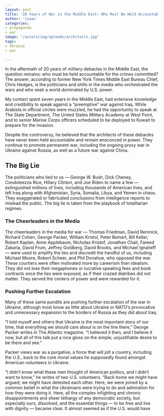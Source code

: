 ```yaml
---
layout: post
title: '20 Years of War in the Middle East: Who Must Be Held Accountable?'
author: 'isaac'
categories:
- propaganda
- war
image: "/assets/img/uploads/architects.jpg"
tags:
- Ukraine
- war

---
```

In the aftermath of 20 years of military debacles in the Middle East, the question remains: who must be held accountable for the crimes committed? The answer, according to former New York Times Middle East Bureau Chief, Chris Hedges, is the politicians and shills in the media who orchestrated the wars and who seek a world dominated by U.S. power.

My contact spent seven years in the Middle East, had extensive knowledge and credibility to speak against a “preemptive” war against Iraq. While Arabists in official circles were muzzled, he had the opportunity to speak at The State Department, The United States Military Academy at West Point, and to senior Marine Corps officers scheduled to be deployed to Kuwait to prepare for the invasion.

Despite the controversy, he believed that the architects of these debacles have never been held accountable and remain ensconced in power. They continue to promote permanent war, including the ongoing proxy war in Ukraine against Russia, as well as a future war against China.

## The Big Lie

The politicians who lied to us — George W. Bush, Dick Cheney, Condoleezza Rice, Hillary Clinton, and Joe Biden to name a few — extinguished millions of lives, including thousands of American lives, and left Iraq along with Afghanistan, Syria, Somalia, Libya, and Yemen in chaos. They exaggerated or fabricated conclusions from intelligence reports to mislead the public. The big lie is taken from the playbook of totalitarian regimes.

### The Cheerleaders in the Media

The cheerleaders in the media for war — Thomas Friedman, David Remnick, Richard Cohen, George Packer, William Kristol, Peter Beinart, Bill Keller, Robert Kaplan, Anne Applebaum, Nicholas Kristof, Jonathan Chait, Fareed Zakaria, David Frum, Jeffrey Goldberg, David Brooks, and Michael Ignatieff — were used to amplify the lies and discredit the handful of us, including Michael Moore, Robert Scheer, and Phil Donahue, who opposed the war. These courtiers were often motivated more by careerism than idealism. They did not lose their megaphones or lucrative speaking fees and book contracts once the lies were exposed, as if their crazed diatribes did not matter. They served the centers of power and were rewarded for it.

### Pushing Further Escalation

Many of these same pundits are pushing further escalation of the war in Ukraine, although most know as little about Ukraine or NATO’s provocative and unnecessary expansion to the borders of Russia as they did about Iraq.

“I told myself and others that Ukraine is the most important story of our time, that everything we should care about is on the line there,” George Packer writes in The Atlantic magazine. “I believed it then, and I believe it now, but all of this talk put a nice gloss on the simple, unjustifiable desire to be there and see.”

Packer views war as a purgative, a force that will jolt a country, including the U.S., back to the core moral values he supposedly found amongst American volunteers in Ukraine.

“I didn’t know what these men thought of American politics, and I didn’t want to know,” he writes of two U.S. volunteers. “Back home we might have argued; we might have detested each other. Here, we were joined by a common belief in what the Ukrainians were trying to do and admiration for how they were doing it. Here, all the complex infighting and chronic disappointments and sheer lethargy of any democratic society, but especially ours, dissolved, and the essential things — to be free and live with dignity — became clear. It almost seemed as if the U.S. would have
